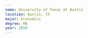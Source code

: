 ```yaml
---
name: University of Texas at Austin
location: Austin, TX
major: Economics
degree: MA
year: 2019
---
```


